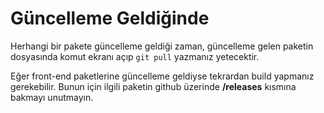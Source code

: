 # Güncelleme Geldiğinde
Herhangi bir pakete güncelleme geldiği zaman, güncelleme gelen paketin dosyasında komut ekranı açıp `git pull` yazmanız yetecektir.

Eğer front-end paketlerine güncelleme geldiyse tekrardan build yapmanız gerekebilir. Bunun için ilgili paketin github üzerinde **/releases** kısmına bakmayı unutmayın.
